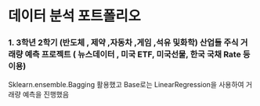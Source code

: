 # 데이터 분석 포트폴리오
### 1. 3학년 2학기 (반도체 , 제약 ,자동차 ,게임 ,석유 및화학) 산업들 주식 거래량 예측 프로젝트 ( 뉴스데이터 , 미국 ETF, 미국선물, 한국 국채 Rate 등 이용)
 Sklearn.ensemble.Bagging 활용했고 Base로는 LinearRegression을 사용하여 거래량 예측을 진행했음

